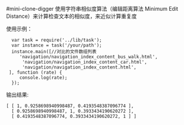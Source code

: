 #mini-clone-digger 
使用字符串相似度算法（编辑距离算法 Minimum Edit Distance）来计算检查文本的相似度，来近似计算重复度

使用示例：
````
  var task = require('../lib/task');
  var instance = task('/your/path');
  instance.main([//对比的文件数组列表
     'navigation/navigation_index_content_bus_walk.html',
      'navigation/navigation_index_content_car.html',
      'navigation/navigation_index_content.html',
 ], function (rate) {
     console.log(rate);
  });
````
输出结果:
````
[ [ 1, 0.9258698940998487, 0.4193548387096774 ],
  [ 0.9258698940998487, 1, 0.3933434190620272 ],
  [ 0.4193548387096774, 0.3933434190620272, 1 ] ]
````
